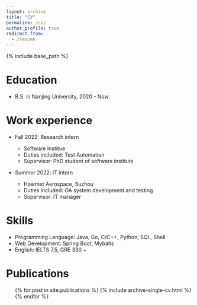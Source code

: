 ```yaml
---
layout: archive
title: "CV"
permalink: /cv/
author_profile: true
redirect_from:
  - /resume
---
```


{% include base_path %}

Education
======
* B.S. in Nanjing University, 2020 - Now

Work experience
======
* Fall 2022: Research intern
  * Software Institue
  * Duties included: Test Automation
  * Supervisor: PhD student of software institute

* Summer 2022: IT intern
  * Howmet Aerospace, Suzhou
  * Duties included: OA system development and testing
  * Supervisor: IT manager
  
Skills
======
* Programming Language: Java, Go, C/C++, Python, SQL, Shell
* Web Development: Spring Boot, Mybatis
* English: IELTS 7.5, GRE 330 + 

Publications
======
  <ul>{% for post in site.publications %}
    {% include archive-single-cv.html %}
  {% endfor %}</ul>
  
